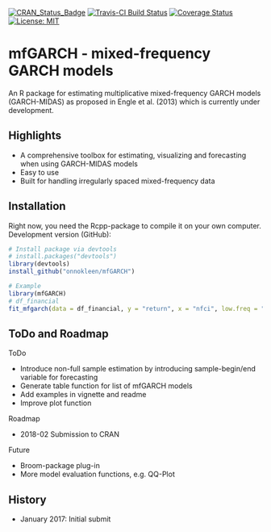 [![CRAN_Status_Badge](http://www.r-pkg.org/badges/version/mfGARCH)](https://cran.r-project.org/package=mfGARCH)
[![Travis-CI Build Status](https://travis-ci.org/onnokleen/mfGARCH.svg?branch=master)](https://travis-ci.org/onnokleen/mfGARCH)
[![Coverage Status](https://img.shields.io/coveralls/onnokleen/mfGARCH.svg)](https://coveralls.io/r/onnokleen/mfGARCH?branch=master)
[![License: MIT](https://img.shields.io/badge/License-MIT-yellow.svg)](https://opensource.org/licenses/MIT)
# mfGARCH - mixed-frequency GARCH models

An R package for estimating multiplicative mixed-frequency GARCH models (GARCH-MIDAS) as proposed in Engle et al. (2013) which is currently under development.

## Highlights
- A comprehensive toolbox for estimating, visualizing and forecasting when using GARCH-MIDAS models
- Easy to use
- Built for handling irregularly spaced mixed-frequency data

## Installation
Right now, you need the Rcpp-package to compile it on your own computer.
Development version (GitHub):
```r
# Install package via devtools
# install.packages("devtools")
library(devtools)
install_github("onnokleen/mfGARCH")

# Example
library(mfGARCH)
# df_financial
fit_mfgarch(data = df_financial, y = "return", x = "nfci", low.freq = "week", K = 52)
```
## ToDo and Roadmap

ToDo
* Introduce non-full sample estimation by introducing sample-begin/end variable for forecasting
* Generate table function for list of mfGARCH models
* Add examples in vignette and readme
* Improve plot function

Roadmap
* 2018-02 Submission to CRAN

Future
* Broom-package plug-in
* More model evaluation functions, e.g. QQ-Plot

## History
- January 2017: Initial submit
